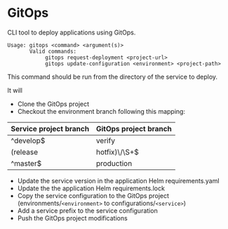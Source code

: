 GitOps
======

CLI tool to deploy applications using GitOps.

```
Usage: gitops <command> <argument(s)>
       Valid commands:
            gitops request-deployment <project-url>
            gitops update-configuration <environment> <project-path>
```

This command should be run from the directory of the service to deploy.

It will
* Clone the GitOps project
* Checkout the environment branch following this mapping:

| Service project branch   | GitOps project branch |
|--------------------------|-----------------------|
| ^develop$                | verify                |
| (release|hotfix)\\/\\S+$ | staging               |
| ^master$                 | production            |

* Update the service version in the application Helm requirements.yaml
* Update the the application Helm requirements.lock
* Copy the service configuration to the GitOps project (environments/`<environment>` to configurations/`<service>`)
* Add a service prefix to the service configuration
* Push the GitOps project modifications
